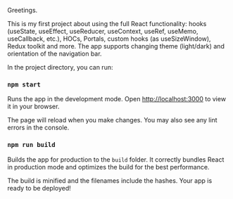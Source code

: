 Greetings.

This is my first project about using the full React functionality: hooks (useState, useEffect, useReducer, useContext, useRef, useMemo, useCallback, etc.), HOCs, Portals, custom hooks (as useSizeWindow), Redux toolkit and more.
The app supports changing theme (light/dark) and orientation of the navigation bar.

In the project directory, you can run:

### `npm start`

Runs the app in the development mode.
Open [http://localhost:3000](http://localhost:3000) to view it in your browser.

The page will reload when you make changes.
You may also see any lint errors in the console.

### `npm run build`

Builds the app for production to the `build` folder.
It correctly bundles React in production mode and optimizes the build for the best performance.

The build is minified and the filenames include the hashes.
Your app is ready to be deployed!
